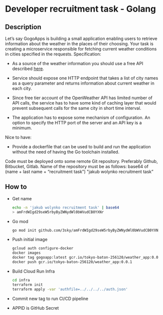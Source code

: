 # Developer recruitment task - Golang

## Description

Let’s say GogoApps is building a small application enabling users to retrieve information
about the weather in the places of their choosing. Your task is creating a microservice
responsible for fetching current weather conditions in cities specified in the requests.
Specification:

- As a source of the weather information you should use a free API described [here][1].

- Service should expose one HTTP endpoint that takes a list of city names as a
  query parameter and returns information about current weather in each city.

- Since free tier account of the OpenWeather API has limited number of API
  calls, the service has to have some kind of caching layer that would
  prevent subsequent calls for the same city in short time interval.

- The application has to expose some mechanism of configuration.
  An option to specify the HTTP port of the server and an API
  key is a minimum.

Nice to have:

- Provide a dockerfile that can be used to build and run the
  application without the need of having the Go toolchain installed.

Code must be deployed onto some remote Git repository. Preferably Github,
Bitbucket, Gitlab.
Name of the repository must be as follows:
base64 of (name + last name + “recruitment task”)
"jakub wolynko recruitment task”

[1]: https://openweathermap.org/current

## How to

- Get name

    ```bash
    echo -n 'jakub wolynko recruitment task' | base64
    > amFrdWIgd29seW5rbyByZWNydWl0bWVudCB0YXNr
    ```

- Go mod

    ```bash
    go mod init github.com/3sky/amFrdWIgd29seW5rbyByZWNydWl0bWVudCB0YXNr
    ```

- Push initial image

    ```bash
    gcloud auth configure-docker
    docker images
    docker tag gogoapp:latest gcr.io/tokyo-baton-256120/weather_app:0.0.1
    docker push gcr.io/tokyo-baton-256120/weather_app:0.0.1
    ```

- Build Cloud Run Infra

    ```bash
    cd infra
    terraform init
    terraform apply -var 'authfile=../../../../auth.json'
    ```

- Commit new tag to run CI/CD pipeline
- APPID is GitHub Secret
    
